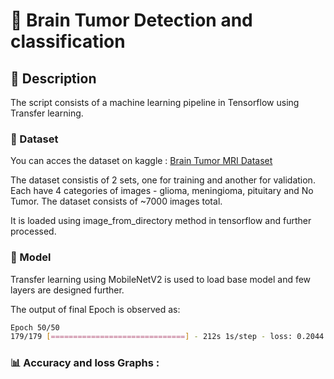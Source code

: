 # 🧠 Brain Tumor Detection and classification

## 📝 Description

The script consists of a machine learning pipeline in Tensorflow using Transfer learning. 

### 📄 Dataset

You can acces the dataset on kaggle : [Brain Tumor MRI Dataset](https://www.kaggle.com/datasets/masoudnickparvar/brain-tumor-mri-dataset)

The dataset consistis of 2 sets, one for training and another for validation.
Each have 4 categories of images - glioma, meningioma, pituitary and No Tumor.
The dataset consists of ~7000 images total.

It is loaded using image_from_directory method in tensorflow and further processed.

### 🚀 Model

Transfer learning using MobileNetV2 is used to load base model and few layers are designed further.

The output of final Epoch is observed as:
```bash
Epoch 50/50
179/179 [==============================] - 212s 1s/step - loss: 0.2044 - accuracy: 0.9272 - val_loss: 0.2475 - val_accuracy: 0.9123
```
### 📊  Accuracy and loss Graphs :
